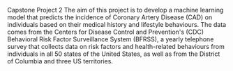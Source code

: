 Capstone Project 2
The aim of this project is to develop a machine learning model that predicts the incidence of Coronary Artery Disease (CAD) on individuals based on their medical history and lifestyle behaviours. The data comes from the Centers for Disease Control and Prevention's (CDC) Behavioral Risk Factor Surveillance System (BFRSS), a yearly telephone survey that collects data on risk factors and health-related behaviours from individuals in all 50 states of the United States, as well as from the District of Columbia and three US territories.
